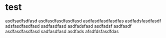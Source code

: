 # test
asdfsadfsdfasd
asdfasdfasdfasdfasd
asdfasdfasdfasdfas
asdfadsfasdfasdf
adsfasdfasdfasd
sadfasdfasd
asdfadsfasd
asdfadsf
asdfasdf
asdfasdfasdfasd
sadfasdfasd
asdfads
afsdfdsfasdfdas

